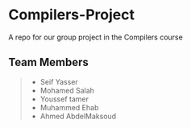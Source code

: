 # Compilers-Project
A repo for our group project in the Compilers course 
## Team Members
> - Seif Yasser
> - Mohamed Salah
> - Youssef tamer
> - Muhammed Ehab
> - Ahmed AbdelMaksoud
